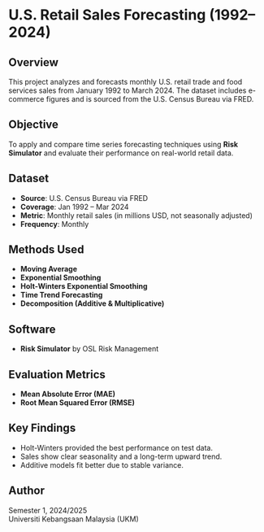 # U.S. Retail Sales Forecasting (1992–2024)

## Overview

This project analyzes and forecasts monthly U.S. retail trade and food services sales from January 1992 to March 2024. The dataset includes e-commerce figures and is sourced from the U.S. Census Bureau via FRED.

## Objective

To apply and compare time series forecasting techniques using **Risk Simulator** and evaluate their performance on real-world retail data.

## Dataset

- **Source**: U.S. Census Bureau via FRED
- **Coverage**: Jan 1992 – Mar 2024
- **Metric**: Monthly retail sales (in millions USD, not seasonally adjusted)
- **Frequency**: Monthly

## Methods Used

- **Moving Average**
- **Exponential Smoothing**
- **Holt-Winters Exponential Smoothing**
- **Time Trend Forecasting**
- **Decomposition (Additive & Multiplicative)**

## Software

- **Risk Simulator** by OSL Risk Management

## Evaluation Metrics

- **Mean Absolute Error (MAE)**
- **Root Mean Squared Error (RMSE)**

## Key Findings

- Holt-Winters provided the best performance on test data.
- Sales show clear seasonality and a long-term upward trend.
- Additive models fit better due to stable variance.

## Author

Semester 1, 2024/2025  
Universiti Kebangsaan Malaysia (UKM)
